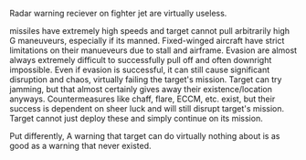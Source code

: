 Radar warning reciever on fighter jet are virtually useless.

missiles have extremely high speeds and target cannot pull arbitrarily high G maneuveurs, especially if its manned. Fixed-winged aircraft have strict limitations on their manueveurs due to stall and airframe. Evasion are almost always extremely difficult to successfully pull off and often downright impossible. Even if evasion is successful, it can still cause significant disruption and chaos, virtually failing the target's mission. Target can try jamming, but that almost certainly gives away their existence/location anyways. Countermeasures like chaff, flare, ECCM, etc. exist, but their success is dependent on sheer luck and will still disrupt target's mission. Target cannot just deploy these and simply continue on its mission.

Put differently, A warning that target can do virtually nothing about is as good as a warning that never existed.

